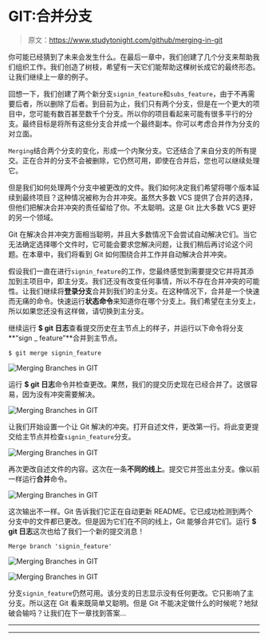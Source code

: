 # GIT:合并分支

> 原文：<https://www.studytonight.com/github/merging-in-git>

你可能已经猜到了未来会发生什么。在最后一章中，我们创建了几个分支来帮助我们组织工作。我们创造了树枝，希望有一天它们能帮助这棵树长成它的最终形态。让我们继续上一章的例子。

回想一下，我们创建了两个新分支`signin_feature`和`subs_feature`，由于不再需要后者，所以删除了后者。到目前为止，我们只有两个分支，但是在一个更大的项目中，您可能有数百甚至数千个分支。所以你的项目看起来可能有很多平行的分支。最终目标是将所有这些分支合并成一个最终副本。你可以考虑合并作为分支的对立面。

`Merging`结合两个分支的变化，形成一个内聚分支。它还结合了来自分支的所有提交。正在合并的分支不会被删除，它仍然可用，即使在合并后，您也可以继续处理它。

但是我们如何处理两个分支中被更改的文件。我们如何决定我们希望将哪个版本延续到最终项目？这种情况被称为合并冲突。虽然大多数 VCS 提供了合并的选择，但他们把解决合并冲突的责任留给了你。不太聪明。这是 Git 比大多数 VCS 更好的另一个领域。

Git 在解决合并冲突方面相当聪明，并且大多数情况下会尝试自动解决它们。当它无法确定选择哪个文件时，它可能会要求您解决问题，让我们稍后再讨论这个问题。在本章中，我们将看到 Git 如何围绕合并工作并自动解决合并冲突。

假设我们一直在进行`signin_feature`的工作，您最终感觉到需要提交它并将其添加到主项目中，即主分支。我们还没有改变任何事情，所以不存在合并冲突的可能性。让我们继续将**登录分支**合并到我们的主分支。在这种情况下，合并是一个快速而无痛的命令。快速运行**状态命令**来知道你在哪个分支上。我们希望在主分支上，所以如果您还没有这样做，请切换到主分支。

继续运行 **$ git 日志**查看提交历史在主节点上的样子，并运行以下命令将分支**“sign _ feature”**合并到主节点。

```
$ git merge signin_feature
```

![Merging Branches in GIT](../Images/731653910b2573671528cdc9f20e028b.png)

运行 **$ git 日志**命令并检查更改。果然，我们的提交历史现在已经合并了。这很容易，因为没有冲突需要解决。

![Merging Branches in GIT](../Images/c5688d75e59685673ef1cb7f92943c45.png)

让我们开始设置一个让 Git 解决的冲突。打开自述文件，更改第一行。将此变更提交给主节点并检查`signin_feature`分支。

![Merging Branches in GIT](../Images/f55df53f465b26910da04a1745ab4855.png)

再次更改自述文件的内容。这次在一条**不同的线上**。提交它并签出主分支。像以前一样运行**合并**命令。

![Merging Branches in GIT](../Images/ee5871dd0cb1f58583654acedc5b8d52.png)

这次输出不一样。Git 告诉我们它正在自动更新 README。它已成功检测到两个分支中的文件都已更改。但是因为它们在不同的线上，Git 能够合并它们。运行 **$ git 日志**这次也给了我们一个新的提交消息！

```
Merge branch 'signin_feature'
```

![Merging Branches in GIT](../Images/d3b4d1b524924a9c1a219f2208bad357.png)

![Merging Branches in GIT](../Images/1c7d7726eccce5ea9aa849cfc31c6442.png)

分支`signin_feature`仍然可用。该分支的日志显示没有任何更改。它只影响了主分支。所以这在 Git 看来既简单又聪明。但是 Git 不能决定做什么的时候呢？地狱破会输吗？让我们在下一章找到答案...

* * *

* * *
